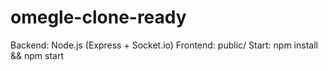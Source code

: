# omegle-clone-ready
Backend: Node.js (Express + Socket.io)
Frontend: public/
Start: npm install && npm start